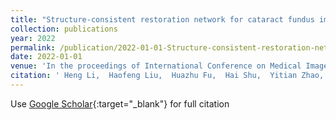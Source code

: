 ```yaml
---
title: "Structure-consistent restoration network for cataract fundus image enhancement"
collection: publications
year: 2022
permalink: /publication/2022-01-01-Structure-consistent-restoration-network-for-cataract-fundus-image-enhancement
date: 2022-01-01
venue: 'In the proceedings of International Conference on Medical Image Computing and Computer-Assisted Intervention'
citation: ' Heng Li,  Haofeng Liu,  Huazhu Fu,  Hai Shu,  Yitian Zhao,  Xiaoling Luo,  <b>Yan Hu</b>,  Jiang Liu, &quot;Structure-consistent restoration network for cataract fundus image enhancement.&quot; In the proceedings of International Conference on Medical Image Computing and Computer-Assisted Intervention, 2022.'
---
```

Use [Google Scholar](https://scholar.google.com/scholar?q=Structure+consistent+restoration+network+for+cataract+fundus+image+enhancement){:target="_blank"} for full citation